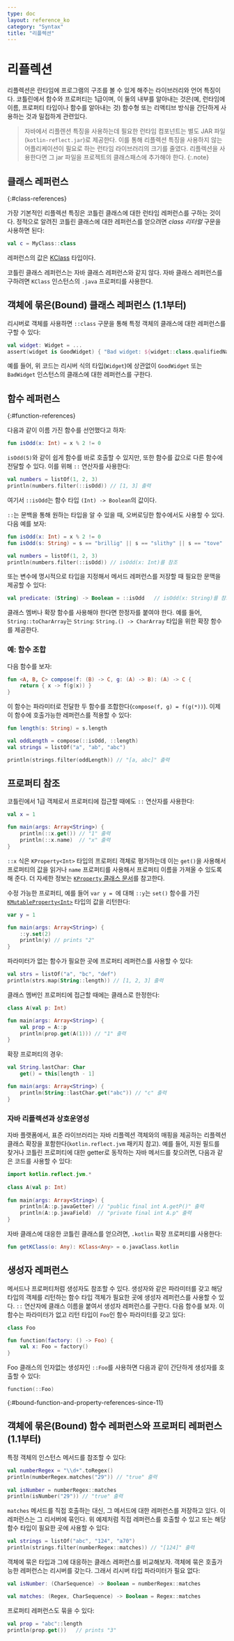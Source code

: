 ```yaml
---
type: doc
layout: reference_ko
category: "Syntax"
title: "리플렉션"
---
```


# 리플렉션

리플렉션은 란타임에 프로그램의 구조를 볼 수 있게 해주는 라이브러리와 언어 특징이다.
코틀린에서 함수와 프로퍼티는 1급이며, 
이 둘의 내부를 알아내는 것은(예, 런타임에 이름, 프로퍼티 타입이나 함수를 알아내는 것)
함수형 또는 리액티브 방식을 간단하게 사용하는 것과 밀접하게 관련있다.

> 자바에서 리플렌션 특징을 사용하는데 필요한 런타임 컴포넌트는 별도 JAR 파일(`kotlin-reflect.jar`)로 제공한다.
  이를 통해 리플렉션 특징을 사용하지 않는 어플리케이션이 필요로 하는 런타임 라이브러리의 크기를 줄였다.
  리플렉션을 사용한다면 그 jar 파일을 프로젝트의 클래스패스에 추가해야 한다.
{:.note}

## 클래스 레퍼런스
{:#class-references}

가장 기본적인 리플렉션 특징은 코틀린 클래스에 대한 런타임 레퍼런스를 구하는 것이다. 정적으로 알려진 코틀린 클래스에 대한
레퍼런스를 얻으려면 _class 리터럴_ 구문을 사용하면 된다:

``` kotlin
val c = MyClass::class
```

레퍼런스의 값은 [KClass](http://kotlinlang.org/api/latest/jvm/stdlib/kotlin.reflect/-k-class/index.html) 타입이다.

코틀린 클래스 레퍼런스는 자바 클래스 레퍼런스와 같지 않다. 자바 클래스 레퍼런스를 구하려면
`KClass` 인스턴스의 `.java` 프로퍼티를 사용한다.

## 객체에 묶은(Bound) 클래스 레퍼런스 (1.1부터)

리시버로 객체를 사용하면 `::class` 구문을 통해 특정 객체의 클래스에 대한 레퍼런스를 구할 수 있다:

``` kotlin
val widget: Widget = ...
assert(widget is GoodWidget) { "Bad widget: ${widget::class.qualifiedName}" }
```

예를 들어, 위 코드는 리시버 식의 타입(`Widget`)에 상관없이 `GoodWidget` 또는 `BadWidget` 인스턴스의 클래스에 대한
레퍼런스를 구한다.  

## 함수 레퍼런스
{:#function-references}

다음과 같이 이름 가진 함수를 선언했다고 하자:

``` kotlin
fun isOdd(x: Int) = x % 2 != 0
```

`isOdd(5)`와 같이 쉽게 함수를 바로 호출할 수 있지만, 또한 함수를 값으로 다른 함수에 전달할 수 있다.
이를 위해  `::` 연산자를 사용한다:

``` kotlin
val numbers = listOf(1, 2, 3)
println(numbers.filter(::isOdd)) // [1, 3] 출력
```

여기서 `::isOdd`는 함수 타입 `(Int) -> Boolean`의 값이다.

`::`는 문백을 통해 원하는 타입을 알 수 있을 때, 오버로딩한 함수에서도 사용할 수 있다. 다음 예를 보자:

``` kotlin
fun isOdd(x: Int) = x % 2 != 0
fun isOdd(s: String) = s == "brillig" || s == "slithy" || s == "tove"

val numbers = listOf(1, 2, 3)
println(numbers.filter(::isOdd)) // isOdd(x: Int)를 참조
```

또는 변수에 명시적으로 타입을 지정해서 메서드 레퍼런스를 저장할 때 필요한 문맥을 제공할 수 있다:

``` kotlin
val predicate: (String) -> Boolean = ::isOdd   // isOdd(x: String)를 참고
```

클래스 멤버나 확장 함수를 사용해야 한다면 한정자를 붙여야 한다.
예를 들어, `String::toCharArray`는 `String`: `String.() -> CharArray` 타입을 위한 확장 함수를 제공한다.

### 예: 함수 조합

다음 함수를 보자:

``` kotlin
fun <A, B, C> compose(f: (B) -> C, g: (A) -> B): (A) -> C {
    return { x -> f(g(x)) }
}
```

이 함수는 파라미터로 전달한 두 함수를 조합한다(`compose(f, g) = f(g(*))`).
이제 이 함수에 호출가능한 레퍼런스를 적용할 수 있다:


``` kotlin
fun length(s: String) = s.length

val oddLength = compose(::isOdd, ::length)
val strings = listOf("a", "ab", "abc")

println(strings.filter(oddLength)) // "[a, abc]" 출력
```

## 프로퍼티 참조

코틀린에서 1급 객체로서 프로퍼티에 접근할 때에도 `::` 연산자를 사용한다:

``` kotlin
val x = 1

fun main(args: Array<String>) {
    println(::x.get()) // "1" 출력
    println(::x.name)  // "x" 출력
}
```

`::x` 식은 `KProperty<Int>` 타입의 프로퍼티 객체로 평가하는데 이는 `get()`을 사용해서 프로퍼티의 값을 읽거나
`name` 프로퍼티를 사용해서 프로퍼티 이름을 가져올 수 있도록 해 준다.
더 자세한 정보는 [`KProperty` 클래스 문서](http://kotlinlang.org/api/latest/jvm/stdlib/kotlin.reflect/-k-property/index.html)를 참고한다.

수정 가능한 프로퍼티, 예를 들어 `var y = `에 대해 `::y`는 
`set()` 함수를 가진 [`KMutableProperty<Int>`](http://kotlinlang.org/api/latest/jvm/stdlib/kotlin.reflect/-k-mutable-property/index.html) 타입의 값을 리턴한다:

``` kotlin
var y = 1

fun main(args: Array<String>) {
    ::y.set(2)
    println(y) // prints "2"
}
```      

파라미터가 없는 함수가 필요한 곳에 프로퍼티 레퍼런스를 사용할 수 있다:
 
``` kotlin
val strs = listOf("a", "bc", "def")
println(strs.map(String::length)) // [1, 2, 3] 출력
```

클래스 멤버인 프로퍼티에 접근할 때에는 클래스로 한정한다:

``` kotlin
class A(val p: Int)

fun main(args: Array<String>) {
    val prop = A::p
    println(prop.get(A(1))) // "1" 출력
}
```

확장 프로퍼티의 경우:


``` kotlin
val String.lastChar: Char
    get() = this[length - 1]

fun main(args: Array<String>) {
    println(String::lastChar.get("abc")) // "c" 출력
}
```

### 자바 리플렉션과 상호운영성

자바 플랫폼에서, 표준 라이브러리는 자바 리플렉션 객체와의 매핑을 제공하는 리플렉션 클래스 확장을 포함한다(`kotlin.reflect.jvm` 패키지 참고).
예를 들어, 지원 필드를 찾거나 코틀린 프로퍼티에 대한 getter로 동작하는 자바 메서드를 찾으려면,
다음과 같은 코드를 사용할 수 있다:


``` kotlin
import kotlin.reflect.jvm.*
 
class A(val p: Int)
 
fun main(args: Array<String>) {
    println(A::p.javaGetter) // "public final int A.getP()" 출력
    println(A::p.javaField)  // "private final int A.p" 출력
}
```

자바 클래스에 대응한 코틀린 클래스를 얻으려면, `.kotlin` 확장 프로퍼티를 사용한다:

``` kotlin
fun getKClass(o: Any): KClass<Any> = o.javaClass.kotlin
```

## 생성자 레퍼런스

메서드나 프로퍼티처럼 생성자도 참조할 수 있다. 생성자와 같은 파라미터를 갖고 해당 타입의 객체를 리턴하는
함수 타입 객체가 필요한 곳에 생성자 레퍼런스를 사용할 수 있다.
`::` 연산자에 클래스 이름을 붙여서 생성자 레퍼런스를 구한다.
다음 함수를 보자. 이 함수는 파라미터가 없고 리턴 타입이 `Foo`인 함수 파라미터를 갖고 있다:

``` kotlin
class Foo

fun function(factory: () -> Foo) {
    val x: Foo = factory()
}
```

Foo 클래스의 인자없는 생성자인 `::Foo`를 사용하면 다음과 같이 간단하게 생성자를 호출할 수 있다:

``` kotlin
function(::Foo)
```

{:#bound-function-and-property-references-since-11}

## 객체에 묶은(Bound) 함수 레퍼런스와 프로퍼티 레퍼런스 (1.1부터)

특정 객체의 인스턴스 메서드를 참조할 수 있다:

``` kotlin 
val numberRegex = "\\d+".toRegex()
println(numberRegex.matches("29")) // "true" 출력
 
val isNumber = numberRegex::matches
println(isNumber("29")) // "true" 출력
```

`matches` 메서드를 직접 호출하는 대신, 그 메서드에 대한 레퍼런스를 저장하고 있다.
이 레퍼런스는 그 리서버에 묶인다.
위 예제처럼 직접 레퍼런스를 호출할 수 있고 또는 해당 함수 타입이 필요한 곳에 사용할 수 있다:

``` kotlin
val strings = listOf("abc", "124", "a70")
println(strings.filter(numberRegex::matches)) // "[124]" 출력
```

객체에 묶은 타입과 그에 대응하는 클래스 레퍼런스를 비교해보자.
객체에 묶은 호출가능한 레퍼런스는 리시버를 갖는다. 그래서 리시버 타입 파라미터가 필요 없다:

``` kotlin
val isNumber: (CharSequence) -> Boolean = numberRegex::matches

val matches: (Regex, CharSequence) -> Boolean = Regex::matches
```

프로퍼티 레퍼런스도 묶을 수 있다:

``` kotlin
val prop = "abc"::length
println(prop.get())   // prints "3"
```
